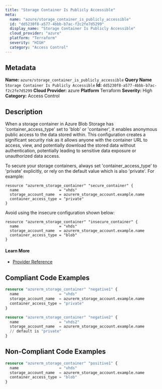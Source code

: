 ```yaml
---
title: "Storage Container Is Publicly Accessible"
meta:
  name: "azure/storage_container_is_publicly_accessible"
  id: "dd5230f8-a577-4bbb-b7ac-f2c2fe7d5299"
  display_name: "Storage Container Is Publicly Accessible"
  cloud_provider: "azure"
  platform: "Terraform"
  severity: "HIGH"
  category: "Access Control"
---
```

## Metadata
**Name:** `azure/storage_container_is_publicly_accessible`
**Query Name** `Storage Container Is Publicly Accessible`
**Id:** `dd5230f8-a577-4bbb-b7ac-f2c2fe7d5299`
**Cloud Provider:** azure
**Platform** Terraform
**Severity:** High
**Category:** Access Control
## Description
When a storage container in Azure Blob Storage has 'container_access_type' set to 'blob' or 'container', it enables anonymous public access to the data stored within. This configuration creates a significant security risk as it allows anyone with the container URL to access, view, and potentially download the stored data without authentication, potentially leading to sensitive data exposure or unauthorized data access.

To secure your storage containers, always set 'container_access_type' to 'private' explicitly, or rely on the default value which is also 'private'. For example:

```
resource "azurerm_storage_container" "secure_container" {
  name                  = "vhds"
  storage_account_name  = azurerm_storage_account.example.name
  container_access_type = "private"
}
```

Avoid using the insecure configuration shown below:

```
resource "azurerm_storage_container" "insecure_container" {
  name                  = "vhds"
  storage_account_name  = azurerm_storage_account.example.name
  container_access_type = "blob"
}
```

#### Learn More

 - [Provider Reference](https://registry.terraform.io/providers/hashicorp/azurerm/latest/docs/resources/storage_container#container_access_type)


## Compliant Code Examples
```terraform
resource "azurerm_storage_container" "negative1" {
  name                  = "vhds"
  storage_account_name  = azurerm_storage_account.example.name
  container_access_type = "private"
}

resource "azurerm_storage_container" "negative2" {
  name                  = "vhds2"
  storage_account_name  = azurerm_storage_account.example.name
  // default is "private"
}
```
## Non-Compliant Code Examples
```terraform
resource "azurerm_storage_container" "positive1" {
  name                  = "vhds"
  storage_account_name  = azurerm_storage_account.example.name
  container_access_type = "blob"
}
```